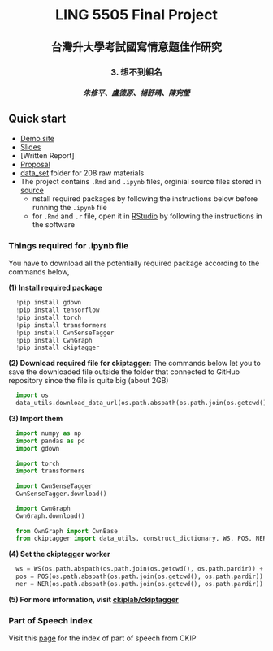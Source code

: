 <h1 align='center'>
 LING 5505 Final Project
</h1>

<h2 align='center'>
    台灣升大學考試國寫情意題佳作研究
</h2>

<h3 align="center">3. 想不到組名</h3>

<h5 align="center">
    朱修平、盧德原、楊舒晴、陳宛瑩
</h5>

## Quick start

+ [Demo site](https://derekdylu.github.io/LING5505-Final-Project-Group3/)
+ [Slides](https://github.com/derekdylu/LING5505-Final-Project-Group3/blob/main/report/slides.pdf)
+ [Written Report]
+ [Proposal](https://github.com/derekdylu/LING5505-Final-Project-Group3/blob/main/report/proposal.pdf)
+ [data_set](https://github.com/derekdylu/LING5505-Final-Project-Group3/tree/main/data_set) folder for 208 raw materials
+ The project contains `.Rmd` and `.ipynb` files, orginial source files stored in [source](https://github.com/derekdylu/LING5505-Final-Project-Group3/tree/main/source)
  + nstall required packages by following the instructions below before running the `.ipynb` file 
  + for `.Rmd` and `.r` file, open it in [RStudio](https://www.rstudio.com) by following the instructions in the software

### Things required for .ipynb file

  You have to download all the potentially required package according to the commands below,

  **(1) Install required package**
  ```py
    !pip install gdown
    !pip install tensorflow
    !pip install torch
    !pip install transformers
    !pip install CwnSenseTagger
    !pip install CwnGraph
    !pip install ckiptagger
  ```

  **(2) Download required file for ckiptagger**: The commands below let you to save the downloaded file outside the folder that connected to GitHub repository since the file is quite big (about 2GB)
  ```py
    import os
    data_utils.download_data_url(os.path.abspath(os.path.join(os.getcwd(), os.path.pardir)))
  ```

  **(3) Import them**
  ```py
    import numpy as np
    import pandas as pd
    import gdown
    
    import torch
    import transformers
    
    import CwnSenseTagger
    CwnSenseTagger.download()

    import CwnGraph
    CwnGraph.download()
    
    from CwnGraph import CwnBase
    from ckiptagger import data_utils, construct_dictionary, WS, POS, NER
  ```
  **(4) Set the ckiptagger worker**
  ```py
    ws = WS(os.path.abspath(os.path.join(os.getcwd(), os.path.pardir)) + '/data')
    pos = POS(os.path.abspath(os.path.join(os.getcwd(), os.path.pardir)) + '/data')
    ner = NER(os.path.abspath(os.path.join(os.getcwd(), os.path.pardir)) + '/data')
  ```

  **(5) For more information, visit [ckiplab/ckiptagger](https://github.com/ckiplab/ckiptagger)**

### Part of Speech index
Visit this [page](http://ckipsvr.iis.sinica.edu.tw/papers/category_list.pdf) for the index of part of speech from CKIP
